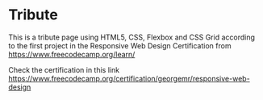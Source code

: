 # Tribute
This is a tribute page using HTML5, CSS, Flexbox and CSS Grid according to the first project in the Responsive Web Design Certification from https://www.freecodecamp.org/learn/

Check the certification in this link
https://www.freecodecamp.org/certification/georgemr/responsive-web-design
